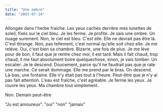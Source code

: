 ```yaml
---
title: "Une ombre"
date: "2003-07-14"
---
```


Allongée dans l'herbe fraiche. Les yeux cachés derrière mes lunettes de soleil, fixés sur le ciel bleu. Je les ferme. Je profite. Je sais une ombre. Un nuage surement. Non, le ciel est bleu. C'est elle. Elle ne devrait pas être là. C'est étrange. Non, pas tellement, c'est normal qu'elle soit chez elle. Je me relève. Oui, c'est bien sa chambre. Bizarre, une fois de plus. Je me lève pour de bon, il faut que je rentre chez moi, il est tard. Mais il fait chaud, trop chaud, il me faut absolument boire quelquechose, sinon, je vais tomber. Un escalier. Je le descend. Doucement, parce qu'il ne faudrait pas que je rate une marche. Ce serait dommage. Elle me prend par le bras. On descend. Là-bas, une fontaine. Elle n'y était pas tout à l'heure. Peut-être que je n'y ai pas fait attention. L'eau est fraîche, c'est agréable. Je ferme les yeux. Je rouvre les yeux. Ma chambre tout simplement.

Non. Demain peut-être

"Ju est amoureux". "oui" "non" "jamais"
